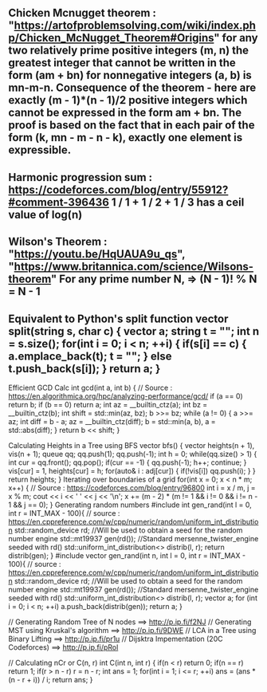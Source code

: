 Chicken Mcnugget theorem : "https://artofproblemsolving.com/wiki/index.php/Chicken_McNugget_Theorem#Origins"
for any two relatively prime positive integers (m, n) the greatest integer that cannot be written in the form (am + bn) for nonnegative integers (a, b) is mn-m-n. 
Consequence of the theorem - here are exactly (m - 1)*(n - 1)/2 positive integers which cannot be expressed in the form am + bn. The proof is based on the fact that in each pair of the form (k, mn - m - n - k), exactly one element is expressible. 
-
Harmonic progression sum : https://codeforces.com/blog/entry/55912?#comment-396436
1 / 1 + 1 / 2 + 1 / 3 has a ceil value of log(n)
-
Wilson's Theorem : "https://youtu.be/HqUAUA9u_qs", "https://www.britannica.com/science/Wilsons-theorem"
For any prime number N, => (N - 1)! % N = N - 1
-
Equivalent to Python's split function
vector<string> split(string s, char c) {
    vector<string> a;
    string t = "";
    int n = s.size();
    for(int i = 0; i < n; ++i) {
        if(s[i] == c) {
            a.emplace_back(t);
            t = "";
        } else t.push_back(s[i]);
    }
    return a;
}
-
Efficient GCD Calc
int gcd(int a, int b) {
    // Source : https://en.algorithmica.org/hpc/analyzing-performance/gcd/
    if (a == 0) return b;
    if (b == 0) return a;
    int az = __builtin_ctz(a);
    int bz = __builtin_ctz(b);
    int shift = std::min(az, bz);
    b >>= bz;
    while (a != 0) {
        a >>= az;
        int diff = b - a;
        az = __builtin_ctz(diff);
        b = std::min(a, b), a = std::abs(diff);
    }
    return b << shift;
}

Calculating Heights in a Tree using BFS
vector<int> bfs() {
    vector<int> heights(n + 1), vis(n + 1);
    queue<int> qq;
    qq.push(1); qq.push(-1);
    int h = 0;
    while(qq.size() > 1) {
        int cur = qq.front();
        qq.pop();
        if(cur == -1) {
            qq.push(-1);
            h++;
            continue;
        }
        vis[cur] = 1, heights[cur] = h;
        for(auto& i : adj[cur]) {
            if(!vis[i]) qq.push(i);
        }
    }
    return heights;
}
Iterating over boundaries of a grid
for(int x = 0; x < n * m; x++) {
    // Source : https://codeforces.com/blog/entry/96800
    int i = x / m, j = x % m;
    cout << i << ' ' << j << '\n';
    x += (m - 2) * (m != 1 && i != 0 && i != n - 1 && j == 0);
}
Generating random numbers
#include <random>
int gen_rand(int l = 0, int r = INT_MAX - 100){
    // source : https://en.cppreference.com/w/cpp/numeric/random/uniform_int_distribution
    std::random_device rd;  //Will be used to obtain a seed for the random number engine
    std::mt19937 gen(rd()); //Standard mersenne_twister_engine seeded with rd()
    std::uniform_int_distribution<> distrib(l, r);
    return distrib(gen);
}
#include <random>
vector<int> gen_rand(int n, int l = 0, int r = INT_MAX - 100){
    // source : https://en.cppreference.com/w/cpp/numeric/random/uniform_int_distribution
    std::random_device rd;  //Will be used to obtain a seed for the random number engine
    std::mt19937 gen(rd()); //Standard mersenne_twister_engine seeded with rd()
    std::uniform_int_distribution<> distrib(l, r);
    vector<int> a;
    for (int i = 0; i < n; ++i) a.push_back(distrib(gen));
    return a;
}

// Generating Random Tree of N nodes ==> http://p.ip.fi/f2NJ
// Generating MST using Kruskal's algorithm ==> http://p.ip.fi/9DWE
// LCA in a Tree using Binary Lifting ==> http://p.ip.fi/pr1u
// Dijsktra Impementation (20C Codeforces) ==> http://p.ip.fi/pRol

// Calculating nCr or C(n, r)
int C(int n, int r) {
    if(n < r) return 0;
    if(n == r) return 1;
    if(r > n - r) r = n - r;
    int ans = 1;
    for(int i = 1; i <= r; ++i) ans = (ans * (n - r + i)) / i;
    return ans;
}
